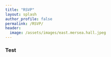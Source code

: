 ```yaml
---
title: "RSVP"
layout: splash
author_profile: false
permalink: /RSVP/
header:
  image: /assets/images/east.mersea.hall.jpeg
---
```

### Test